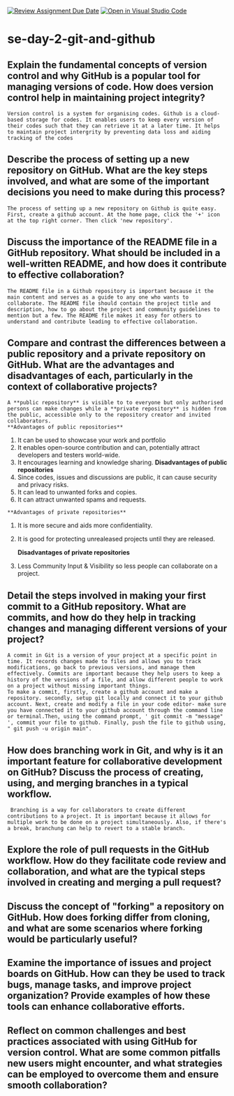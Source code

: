 [![Review Assignment Due Date](https://classroom.github.com/assets/deadline-readme-button-22041afd0340ce965d47ae6ef1cefeee28c7c493a6346c4f15d667ab976d596c.svg)](https://classroom.github.com/a/8wgCKhpZ)
[![Open in Visual Studio Code](https://classroom.github.com/assets/open-in-vscode-2e0aaae1b6195c2367325f4f02e2d04e9abb55f0b24a779b69b11b9e10269abc.svg)](https://classroom.github.com/online_ide?assignment_repo_id=18437008&assignment_repo_type=AssignmentRepo)
# se-day-2-git-and-github
## Explain the fundamental concepts of version control and why GitHub is a popular tool for managing versions of code. How does version control help in maintaining project integrity?

    Version control is a system for organising codes. Github is a cloud-based storage for codes. It enables users to keep every version of their codes such that they can retrieve it at a later time. It helps to maintain project intergrity by preventing data loss and aiding tracking of the codes

## Describe the process of setting up a new repository on GitHub. What are the key steps involved, and what are some of the important decisions you need to make during this process?

    The process of setting up a new repository on Github is quite easy. First, create a github account. At the home page, click the '+' icon at the top right corner. Then click 'new repository'.

## Discuss the importance of the README file in a GitHub repository. What should be included in a well-written README, and how does it contribute to effective collaboration?

    The README file in a Github repository is important because it the main content and serves as a guide to any one who wants to collaborate. The README file should contain the project title and description, how to go about the project and community guidelines to mention but a few. The README file makes it easy for others to understand and contribute leading to effective collaboration.

## Compare and contrast the differences between a public repository and a private repository on GitHub. What are the advantages and disadvantages of each, particularly in the context of collaborative projects?

    A **public repository** is visible to to everyone but only authorised persons can make changes while a **private repository** is hidden from the public, accessible only to the repository creator and invited collaborators. 
    **Advantages of public repositories**
  1. It can be used to showcase your work and portfolio
  2. It enables open-source contribution and can, potentially attract developers and testers world-wide.
  3. It encourages learning and knowledge sharing.
    **Disadvantages of public repositories**
  1. Since codes, issues and discussions are public, it can cause security and privacy risks.
  2. It can lead to unwanted forks and copies.
  3. It can attract unwanted spams and requests.
     
    **Advantages of private repositories**
  1. It is more secure and aids more confidentiality.
  2. It is good for protecting unrealeased projects until they are released.
     
      **Disadvantages of private repositories**
  1. Less Community Input & Visibility so less people can collaborate on a project.

## Detail the steps involved in making your first commit to a GitHub repository. What are commits, and how do they help in tracking changes and managing different versions of your project?

    A commit in Git is a version of your project at a specific point in time. It records changes made to files and allows you to track modifications, go back to previous versions, and manage them effectively. Commits are important because they help users to keep a history of the versions of a file, and allow different people to work on a project without missing important things.
    To make a commit, firstly, create a github account and make a repository. secondly, setup git locally and connect it to your github account. Next, create and modify a file in your code editor- make sure you have connected it to your github account through the command line or terminal.Then, using the command prompt, ' git commit -m "message" ', commit your file to github. Finally, push the file to github using, " git push -u origin main".


## How does branching work in Git, and why is it an important feature for collaborative development on GitHub? Discuss the process of creating, using, and merging branches in a typical workflow.
     Branching is a way for collaborators to create different contributions to a project. It is important because it allows for multiple work to be done on a project simultaneously. Also, if there's a break, branchung can help to revert to a stable branch. 

## Explore the role of pull requests in the GitHub workflow. How do they facilitate code review and collaboration, and what are the typical steps involved in creating and merging a pull request?

## Discuss the concept of "forking" a repository on GitHub. How does forking differ from cloning, and what are some scenarios where forking would be particularly useful?

## Examine the importance of issues and project boards on GitHub. How can they be used to track bugs, manage tasks, and improve project organization? Provide examples of how these tools can enhance collaborative efforts.

## Reflect on common challenges and best practices associated with using GitHub for version control. What are some common pitfalls new users might encounter, and what strategies can be employed to overcome them and ensure smooth collaboration?
